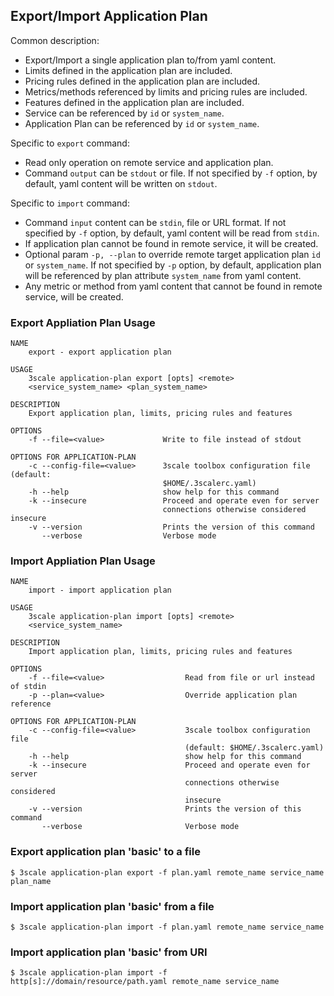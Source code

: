 ## Export/Import Application Plan

Common description:
* Export/Import a single application plan to/from yaml content.
* Limits defined in the application plan are included.
* Pricing rules defined in the application plan are included.
* Metrics/methods referenced by limits and pricing rules are included.
* Features defined in the application plan are included.
* Service can be referenced by `id` or `system_name`.
* Application Plan can be referenced by `id` or `system_name`.

Specific to `export` command:
* Read only operation on remote service and application plan.
* Command `output` can be `stdout` or file. If not specified by `-f` option, by default, yaml content will be written on `stdout`.

Specific to `import` command:
* Command `input` content can be `stdin`, file or URL format. If not specified by `-f` option, by default, yaml content will be read from `stdin`.
* If application plan cannot be found in remote service, it will be created.
* Optional param `-p, --plan` to override remote target application plan `id` or `system_name`. If not specified by `-p` option, by default, application plan will be referenced by plan attribute `system_name` from yaml content.
* Any metric or method from yaml content that cannot be found in remote service, will be created.

### Export Appliation Plan Usage

```shell
NAME
    export - export application plan

USAGE
    3scale application-plan export [opts] <remote>
    <service_system_name> <plan_system_name>

DESCRIPTION
    Export application plan, limits, pricing rules and features

OPTIONS
    -f --file=<value>             Write to file instead of stdout

OPTIONS FOR APPLICATION-PLAN
    -c --config-file=<value>      3scale toolbox configuration file (default:
                                  $HOME/.3scalerc.yaml)
    -h --help                     show help for this command
    -k --insecure                 Proceed and operate even for server
                                  connections otherwise considered insecure
    -v --version                  Prints the version of this command
       --verbose                  Verbose mode
```

### Import Appliation Plan Usage

```shell
NAME
    import - import application plan

USAGE
    3scale application-plan import [opts] <remote>
    <service_system_name>

DESCRIPTION
    Import application plan, limits, pricing rules and features

OPTIONS
    -f --file=<value>                  Read from file or url instead of stdin
    -p --plan=<value>                  Override application plan reference

OPTIONS FOR APPLICATION-PLAN
    -c --config-file=<value>           3scale toolbox configuration file
                                       (default: $HOME/.3scalerc.yaml)
    -h --help                          show help for this command
    -k --insecure                      Proceed and operate even for server
                                       connections otherwise considered
                                       insecure
    -v --version                       Prints the version of this command
       --verbose                       Verbose mode
```

### Export application plan 'basic' to a file

```shell
$ 3scale application-plan export -f plan.yaml remote_name service_name plan_name
```

### Import application plan 'basic' from a file

```shell
$ 3scale application-plan import -f plan.yaml remote_name service_name
```

### Import application plan 'basic' from URI

```shell
$ 3scale application-plan import -f http[s]://domain/resource/path.yaml remote_name service_name
```
